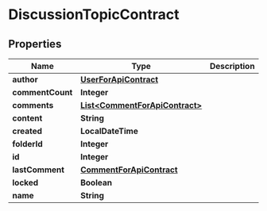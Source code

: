 

# DiscussionTopicContract

## Properties

Name | Type | Description | Notes
------------ | ------------- | ------------- | -------------
**author** | [**UserForApiContract**](UserForApiContract.md) |  |  [optional]
**commentCount** | **Integer** |  |  [optional]
**comments** | [**List&lt;CommentForApiContract&gt;**](CommentForApiContract.md) |  |  [optional]
**content** | **String** |  |  [optional]
**created** | **LocalDateTime** |  |  [optional]
**folderId** | **Integer** |  |  [optional]
**id** | **Integer** |  |  [optional]
**lastComment** | [**CommentForApiContract**](CommentForApiContract.md) |  |  [optional]
**locked** | **Boolean** |  |  [optional]
**name** | **String** |  |  [optional]



